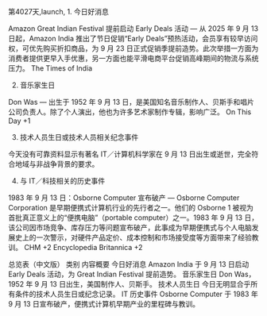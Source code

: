 第4027天,launch, 1. 今日好消息

Amazon Great Indian Festival 提前启动 Early Deals 活动 — 从 2025 年 9 月 13 日起，Amazon India 推出了节日促销“Early Deals”预热活动，会员享有较早访问权，可优先购买折扣商品，为 9 月 23 日正式促销季提前造势。此次举措一方面为消费者提供更早入手优惠，另一方面也能平滑电商平台促销高峰期间的物流与系统压力。
The Times of India

2. 音乐家生日

Don Was — 出生于 1952 年 9 月 13 日，是美国知名音乐制作人、贝斯手和唱片公司负责人。除了个人演出，他也为许多艺术家制作专辑，影响广泛。
On This Day
+1

3. 技术人员生日或技术人员相关纪念事件

今天没有可靠资料显示有著名 IT／计算机科学家在 9 月 13 日出生或逝世，完全符合地域与非战争背景的要求。

4. 与 IT／科技相关的历史事件

1983 年 9 月 13 日：Osborne Computer 宣布破产 — Osborne Computer Corporation 是早期便携式计算机行业的先行者之一。他们的 Osborne 1 被视为首批真正意义上的“便携电脑”（portable computer）之一。1983 年 9 月 13 日，该公司因市场竞争、库存压力等问题宣布破产，此事成为早期便携式与个人电脑发展史上的一次警示，对硬件产品定价、成本控制和市场接受度等方面带来了经验教训。
CHM
+2
Encyclopedia Britannica
+2

总览表（中文版）
类别	内容概要
今日好消息	Amazon India 于 9 月 13 日启动 Early Deals 活动，为 Great Indian Festival 提前造势。
音乐家生日	Don Was，1952 年 9 月 13 日出生，美国制作人、贝斯手。
技术人员生日	今日无明显合乎所有条件的技术人员生日或纪念记录。
IT 历史事件	Osborne Computer 于 1983 年 9 月 13 日宣布破产，便携式计算机早期产业的里程碑与教训。